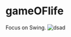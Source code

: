 # gameOFlife
Focus on Swing. 
![dsad](https://user-images.githubusercontent.com/50565483/113474024-e476af80-9475-11eb-8e2b-92ea6e0499b1.PNG)

